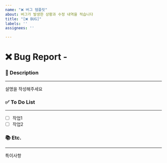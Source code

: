 ```yaml
---
name: "❌ 버그 템플릿"
about: 버그가 발생한 상황과 수정 내역을 적습니다
title: "[❌ BUG]"
labels: ''
assignees: ''

---
```


# ❌ Bug Report - <!--( 버그 내용 )-->
<!-- 위 버그내용 주석에 버그가 발생한 상황을 적어주세요 -->


### 📄 Description

---
<!-- 아래에 설명을 적어주세요 -->
설명을 작성해주세요


### ✅ To Do List

---
<!-- 아래에 어떤 작업을 해야하는지 적어주세요 (PR 날릴때 모두 체크되어야함) -->
- [ ] 작업1
- [ ] 작업2

### 📚 Etc.

--- 
<!-- 작업 중 특이사항이 생기면 적어주세요 -->
특이사항
